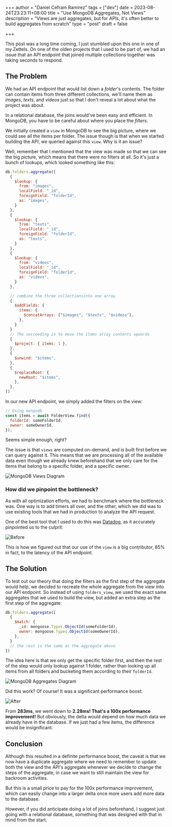 +++
author = "Daniel Cefram Ramirez"
tags = ["dev"]
date = 2023-08-24T23:23:11+08:00
title = "Use MongoDB Aggregates, Not Views"
description = "Views are just aggregates, but for APIs, it's often better to build aggregates from scratch"
type = "post"
draft = false

+++

This post was a long time coming, I just stumbled upon this one in one of my Zettels. On one of the olden projects that I used to be part of, we had an issue that an API endpoint that joined multiple collections together was taking seconds to respond.

## The Problem

We had an API endpoint that would list down a *folder*'s contents. The folder can contain items from three different collections, we'll name them as *images*, *texts*, and *videos* just so that I don't reveal a lot about what the project was about.

In a relational database, the joins would've been easy and efficient. In MongoDB, you have to be careful about where you place the *filters*.

We initially created a `view` in MongoDB to see the big picture, where we could see all the items per folder. The issue though is that when we started building the API, we queried against this `view`. Why is it an issue?

Well, remember that I mentioned that the view was made so that we can see the big picture, which means that there were no filters at all. So it's just a bunch of lookups, which looked something like this:

```js
db.folders.aggregate([
  {
    $lookup: {
      from: "images",
      localField: "_id",
      foreignField: "folderId",
      as: "images",
    }
  },
  {
    $lookup: {
      from: "texts",
      localField: "_id",
      foreignField: "folderId",
      as: "texts",
    }
  },
  {
    $lookup: {
      from: "videos",
      localField: "_id",
      foreignField: "folderId",
      as: "videos",
    }
  },

  // combine the three collectionsinto one array
  {
    $addFields: {
      items: {
        $concatArrays: ["$images", "$texts", "$videos"],
      },
    }
  }
  // The succeeding is to move the items array contents upwards
  {
    $project: { items: 1 },
  },
  {
    $unwind: "$items",
  },
  {
    $replaceRoot: {
      newRoot: "$items",
    },
  },
])
```

In our new API endpoint, we simply added the filters on the view:
```js
// Using mongodb
const items = await FolderView.find({
  folderId: someFolderId,
  owner: someOwnerId,
});
```

Seems simple enough, right?

The issue is that `views` are computed on-demand, and is built first before we can query against it. This means that we are processing all of the available data even though we already knew beforehand that we only care for the items that belong to a specific folder, and a specific owner.

![MongoDB Views Diagram](https://storage.googleapis.com/rmrz-blog.appspot.com/mongodb-views-filter-diagram.png)

### How did we pinpoint the bottleneck?

As with all optimization efforts, we had to benchmark where the bottleneck was. One way is to add timers all over, and the other, which we did was to use existing tools that we had in production to analyze the API request.

One of the best tool that I used to do this was [Datadog](https://www.datadoghq.com/), as it accurately pinpointed us to the culprit:

![Before](https://storage.googleapis.com/rmrz-blog.appspot.com/mongodb-aggregates-before.png)

This is how we figured out that our use of the `view` is a big contributor, 85% in fact, to the latency of the API endpoint.
## The Solution

To test out our theory that doing the filters as the first step of the aggregate would help, we decided to recreate the whole aggregate from the view into our API endpoint. So instead of using `folders_view`, we used the exact same aggregates that we used to build the view, but added an extra step as the first step of the aggregate:

```js
db.folders.aggregate([
  {
    $match: {
      _id: mongoose.Types.ObjectId(someFolderId),
      owner: mongoose.Types.ObjectId(someOwnerId),
    },
  }
  // the rest is the same as the aggregate above
])
```

The idea here is that we only get the specific folder first, and then the rest of the step would only lookup against 1 folder, rather than looking up all items from all folders and bucketing them according to their `folderId`.

![MongoDB Aggregates Diagram](https://storage.googleapis.com/rmrz-blog.appspot.com/mongodb-aggregates-filter-diagram.png)

Did this work? Of course! It was a significant performance boost:

![After](https://storage.googleapis.com/rmrz-blog.appspot.com/mongodb-aggregates-after.png)

From **283ms**, we went down to **2.28ms! That's a 100x performance improvement!** But obviously, the delta would depend on how much data we already have in the database. If we just had a few items, the difference would be insignificant.

## Conclusion

Although this resulted in a definite performance boost, the caveat is that we now have a duplicate aggregate where we need to remember to update both the view and the API's aggregate whenever we decide to change the steps of the aggregate, in case we want to still maintain the view for backroom activities.

But this is a small price to pay for the 100x performance improvement, which can easily change into a larger delta once more users add more data to the database.

However, if you did anticipate doing a lot of joins beforehand, I suggest just going with a relational database, something that was designed with that in mind from the start.